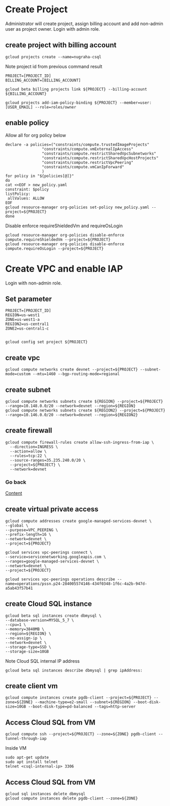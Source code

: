 
# Create Project
Administrator will create project, assign billing account and add non-admin user as project owner.
Login with admin role.
## create project with billing account
```
gcloud projects create --name=nugraha-csql
```
Note project id from previous command result

```
PROJECT=[PROJECT_ID]
BILLING_ACCOUNT=[BILLING_ACCOUNT]
```
```
gcloud beta billing projects link ${PROJECT} --billing-account ${BILLING_ACCOUNT}
```
```
gcloud projects add-iam-policy-binding ${PROJECT} --member=user:[USER_EMAIL] --role=roles/owner
```
## enable policy
Allow all for org policy below
```
declare -a policies=("constraints/compute.trustedImageProjects" 
                "constraints/compute.vmExternalIpAccess"
                "constraints/compute.restrictSharedVpcSubnetworks"
                "constraints/compute.restrictSharedVpcHostProjects"
                "constraints/compute.restrictVpcPeering"
                "constraints/compute.vmCanIpForward"
                )
for policy in "${policies[@]}"
do
cat <<EOF > new_policy.yaml
constraint: $policy
listPolicy:
 allValues: ALLOW
EOF
gcloud resource-manager org-policies set-policy new_policy.yaml --project=${PROJECT}
done
```
Disable enforce requireShieldedVm and requireOsLogin
```
gcloud resource-manager org-policies disable-enforce compute.requireShieldedVm --project=${PROJECT}
gcloud resource-manager org-policies disable-enforce compute.requireOsLogin --project=${PROJECT}
```

# Create VPC and enable IAP
Login with non-admin role.

## Set parameter
```
PROJECT=[PROJECT_ID]
REGION=us-west1
ZONE=us-west1-a
REGION2=us-central1
ZONE2=us-central1-c


gcloud config set project ${PROJECT}
```
## create vpc
```
gcloud compute networks create devnet --project=${PROJECT} --subnet-mode=custom --mtu=1460 --bgp-routing-mode=regional
```
## create subnet
```
gcloud compute networks subnets create ${REGION} --project=${PROJECT} --range=10.148.0.0/20 --network=devnet --region=${REGION}
gcloud compute networks subnets create ${REGION2} --project=${PROJECT} --range=10.146.0.0/20 --network=devnet --region=${REGION2}
```

## create firewall
```
gcloud compute firewall-rules create allow-ssh-ingress-from-iap \
  --direction=INGRESS \
  --action=allow \
  --rules=tcp:22 \
  --source-ranges=35.235.240.0/20 \
  --project=${PROJECT} \
  --network=devnet
```

### Go back
[Content](https://github.com/adithaha/temp/blob/main/csql/readme.md)



## create virtual private access
```
gcloud compute addresses create google-managed-services-devnet \
--global \
--purpose=VPC_PEERING \
--prefix-length=16 \
--network=devnet \
--project=${PROJECT}

gcloud services vpc-peerings connect \
--service=servicenetworking.googleapis.com \
--ranges=google-managed-services-devnet \
--network=devnet \
--project=${PROJECT}

gcloud services vpc-peerings operations describe --name=operations/pssn.p24-284005574146-434f0348-1f6c-4a2b-947d-a5ab43f57b41
```

## create Cloud SQL instance 
```
gcloud beta sql instances create dbmysql \
--database-version=MYSQL_5_7 \
--cpu=1 \
--memory=3840MB \
--region=${REGION} \
--no-assign-ip \
--network=devnet \
--storage-type=SSD \
--storage-size=10GB
```

Note Cloud SQL internal IP address
```
gcloud beta sql instances describe dbmysql | grep ipAddress:
```

## create client vm 
```
gcloud compute instances create pgdb-client --project=${PROJECT} --zone=${ZONE} --machine-type=e2-small --subnet=${REGION} --boot-disk-size=10GB --boot-disk-type=pd-balanced --tags=http-server
```

## Access Cloud SQL from VM
```
gcloud compute ssh --project=${PROJECT} --zone=${ZONE} pgdb-client --tunnel-through-iap
```
Inside VM
```
sudo apt-get update
sudo apt install telnet
telnet <csql-internal-ip> 3306
```

## Access Cloud SQL from VM

```
gcloud sql instances delete dbmysql
gcloud compute instances delete pgdb-client --zone=${ZONE}
```
